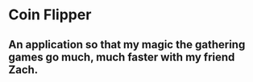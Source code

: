 # Coin Flipper

## An application so that my magic the gathering games go much, much faster with my friend Zach.


